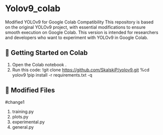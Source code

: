 # Yolov9_colab
Modified YOLOv9 for Google Colab Compatibility  This repository is based on the original YOLOv9 project, with essential modifications to ensure smooth execution on Google Colab.   This version is intended for researchers and developers who want to experiment with YOLOv9 in Google Colab.

## 🚀 Getting Started on Colab

1. Open the Colab notebook .
2. Run this code:
   !git clone https://github.com/SkalskiP/yolov9.git
    %cd yolov9
    !pip install -r requirements.txt -q

## 📁 Modified Files
#change1

1. training.py
2. plots.py
3. experimental.py
4. general.py

